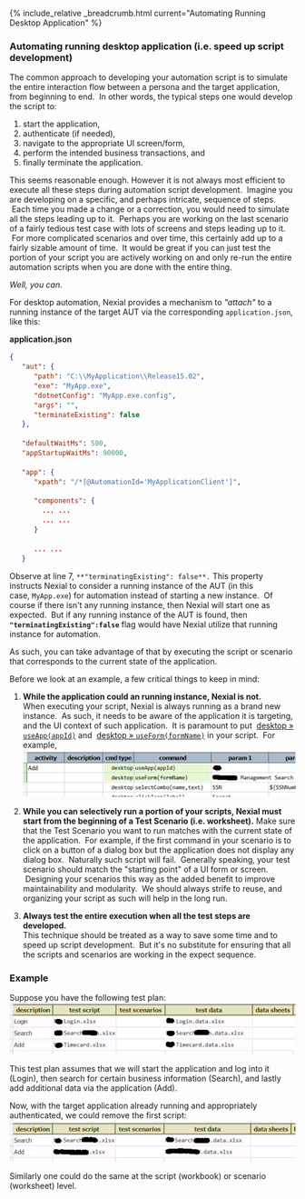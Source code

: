 {% include_relative _breadcrumb.html current="Automating Running Desktop Application" %}


### Automating running desktop application (i.e. speed up script development)
The common approach to developing your automation script is to simulate the entire interaction flow between a persona 
and the target application, from beginning to end.  In other words, the typical steps one would develop the script to:
1.  start the application,
2.  authenticate (if needed),
3.  navigate to the appropriate UI screen/form,
4.  perform the intended business transactions, and
5.  finally terminate the application.
 
This seems reasonable enough. However it is not always most efficient to execute all these steps during automation 
script development.  Imagine you are developing on a specific, and perhaps intricate, sequence of steps.  Each time 
you made a change or a correction, you would need to simulate all the steps leading up to it.  Perhaps you are 
working on the last scenario of a fairly tedious test case with lots of screens and steps leading up to it.  For more 
complicated scenarios and over time, this certainly add up to a fairly sizable amount of time.  It would be great if 
you can just test the portion of your script you are actively working on and only re-run the entire automation 
scripts when you are done with the entire thing.
 
*Well, you can.*
 
For desktop automation, Nexial provides a mechanism to *"attach"* to a running instance of the target AUT via the 
corresponding `application.json`, like this:
 
**application.json**
```json
{
   "aut": {
      "path": "C:\\MyApplication\\Release15.02",
      "exe": "MyApp.exe",
      "dotnetConfig": "MyApp.exe.config",
      "args": "",
      "terminateExisting": false
   },
 
   "defaultWaitMs": 500,
   "appStartupWaitMs": 90000,
 
   "app": {
      "xpath": "/*[@AutomationId='MyApplicationClient']",
 
      "components": {
        ... ...
        ... ...
      }

      ... ...
   }
```
 
Observe at line 7, `**"terminatingExisting": false**.` This property instructs Nexial to consider a running instance 
of the AUT (in this case, `MyApp.exe`) for automation instead of starting a new instance.  Of course if there isn't 
any running instance, then Nexial will start one as expected.  But if any running instance of the AUT is found, then 
**`"terminatingExisting":false`** flag would have Nexial utilize that running instance for automation.

As such, you can take advantage of that by executing the script or scenario that corresponds to the current state of 
the application.

Before we look at an example, a few critical things to keep in mind:
1. **While the application could an running instance, Nexial is not.**  
   When executing your script, Nexial is always running as a brand new instance.  As such, it needs to be aware of 
   the application it is targeting, and the UI context of such application.  It is paramount to put 
   [desktop &raquo; `useApp(appId)`](../commands/desktop/useApp(appId)) and 
   [desktop &raquo; `useForm(formName)`](../commands/desktop/useForm(formName)) in your script.  For example,  
   ![useapp](image/AutomatingRunningDesktopApplication_01.png)  

2. **While you can selectively run a portion of your scripts, Nexial must start from the beginning of a 
   Test Scenario (i.e. worksheet).**
   Make sure that the Test Scenario you want to run matches with the current state of the application.  For example, 
   if the first command in your scenario is to click on a button of a dialog box but the application does not display 
   any dialog box.  Naturally such script will fail.  Generally speaking, your test scenario should match the 
   "starting point" of a UI form or screen.  Designing your scenarios this way as the added benefit to improve 
   maintainability and modularity.  We should always strife to reuse, and organizing your script as such will help 
   in the long run.

3. **Always test the entire execution when all the test steps are developed.**  
   This technique should be treated as a way to save some time and to speed up script development.  But it's no 
   substitute for ensuring that all the scripts and scenarios are working in the expect sequence.


### Example
Suppose you have the following test plan:<br/>
![plan](image/AutomatingRunningDesktopApplication_02.png)

This test plan assumes that we will start the application and log into it (Login), then search for certain business 
information (Search), and lastly add additional data via the application (Add).
 
Now, with the target application already running and appropriately authenticated, we could remove the first script:<br/>
![plan2](image/AutomatingRunningDesktopApplication_03.png)

Similarly one could do the same at the script (workbook) or scenario (worksheet) level.
